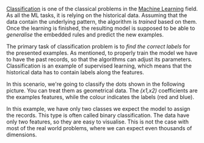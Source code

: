 [Classification](https://en.wikipedia.org/wiki/Statistical_classification) is one of the classical problems in the [Machine Learning](https://en.wikipedia.org/wiki/Machine_learning) field. As all the ML tasks, it is relying on the historical data. Assuming that the data contain the underlying pattern, the algorithm is _trained_ based on them. Once the learning is finished, the resulting model is supposed to be able to _generalise_ the embedded rules and predict the new examples.

The primary task of classification problem is to _find the correct labels_ for the presented examples. As mentioned, to properly train the model we have to have the past records, so that the algorithms can adjust its parameters. Classification is an example of supervised learning, which means that the historical data has to contain labels along the features.

In this scenario, we're going to classify the dots shown in the following picture. You can treat them as geometrical data. The _(x1,x2)_ coefficients are the examples features, while the colour indicates the labels (red and blue).

In this example, we have only two classes we expect the model to assign the records. This type is often called binary classification. The data have only two features, so they are easy to visualise. This is not the case with most of the real world problems, where we can expect even thousands of dimensions.
